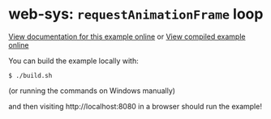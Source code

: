 # web-sys: `requestAnimationFrame` loop

[View documentation for this example online][dox] or [View compiled example
online][compiled]

[compiled]: https://rustwasm.github.io/wasm-bindgen/exbuild/request-animation-frame/
[dox]: https://rustwasm.github.io/wasm-bindgen/examples/request-animation-frame.html

You can build the example locally with:

```
$ ./build.sh
```

(or running the commands on Windows manually)

and then visiting http://localhost:8080 in a browser should run the example!

